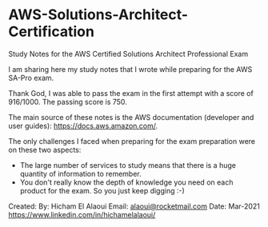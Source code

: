 # AWS-Solutions-Architect-Certification
Study Notes for the AWS Certified Solutions Architect Professional Exam

I am sharing here my study notes that I wrote while preparing for the AWS SA-Pro exam.

Thank God, I was able to pass the exam in the first attempt with a score of 916/1000. The passing score is 750.

The main source of these notes is the AWS documentation (developer and user guides): https://docs.aws.amazon.com/.

The only challenges I faced when preparing for the exam preparation were on these two aspects:
- The large number of services to study means that there is a huge quantity of information to remember.
- You don't really know the depth of knowledge you need on each product for the exam. So you just keep digging :-)


Created:
 	By: Hicham El Alaoui
	Email: alaoui@rocketmail.com
 	Date: Mar-2021
	https://www.linkedin.com/in/hichamelalaoui/



